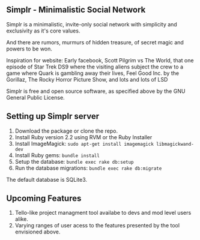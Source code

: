 ## Simplr - Minimalistic Social Network

Simplr is a minimalistic, invite-only social network with simplicity and exclusivity as it's core values.

And there are rumors, murmurs of hidden treasure, of secret magic and powers to be won.

Inspiration for website: Early facebook, Scott Pilgrim vs The World, that one episode of Star Trek DS9 where the visiting aliens subject the crew to a game where Quark is gambling away their lives, Feel Good Inc. by the Gorillaz, The Rocky Horror Picture Show, and lots and lots of LSD

Simplr is free and open source software, as specified above by the GNU General Public License.

## Setting up Simplr server

1. Download the package or clone the repo.
2. Install Ruby version 2.2 using RVM or the Ruby Installer
3. Install ImageMagick: `sudo apt-get install imagemagick libmagickwand-dev`
4. Install Ruby gems: `bundle install`
5. Setup the database: `bundle exec rake db:setup`
6. Run the database migrations: `bundle exec rake db:migrate`

The default database is SQLite3.

## Upcoming Features

1. Tello-like project managment tool availabe to devs and mod level users alike.
2. Varying ranges of user acess to the features presented by the tool envisioned above.
